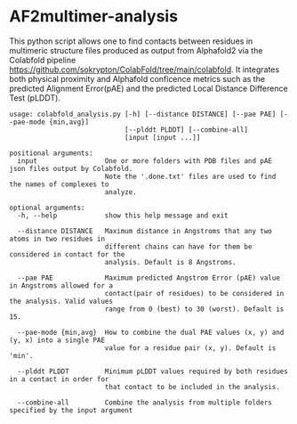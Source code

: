 # AF2multimer-analysis

This python script allows one to find contacts between residues in multimeric structure files produced as output from Alphafold2 via the Colabfold pipeline <https://github.com/sokrypton/ColabFold/tree/main/colabfold>. It integrates both physical proximity and Alphafold conficence metrics such as the predicted Alignment Error(pAE) and the predicted Local Distance Difference Test (pLDDT).

```
usage: colabfold_analysis.py [-h] [--distance DISTANCE] [--pae PAE] [--pae-mode {min,avg}]
                             [--plddt PLDDT] [--combine-all]
                             [input [input ...]]

positional arguments:
  input                 One or more folders with PDB files and pAE json files output by Colabfold.
                        Note the '.done.txt' files are used to find the names of complexes to
                        analyze.

optional arguments:
  -h, --help            show this help message and exit
  
  --distance DISTANCE   Maximum distance in Angstroms that any two atoms in two residues in
                        different chains can have for them be considered in contact for the
                        analysis. Default is 8 Angstroms.
                        
  --pae PAE             Maximum predicted Angstrom Error (pAE) value in Angstroms allowed for a
                        contact(pair of residues) to be considered in the analysis. Valid values
                        range from 0 (best) to 30 (worst). Default is 15.
                        
  --pae-mode {min,avg}  How to combine the dual PAE values (x, y) and (y, x) into a single PAE
                        value for a residue pair (x, y). Default is 'min'.
                        
  --plddt PLDDT         Minimum pLDDT values required by both residues in a contact in order for
                        that contact to be included in the analysis.
                        
  --combine-all         Combine the analysis from multiple folders specified by the input argument
```
